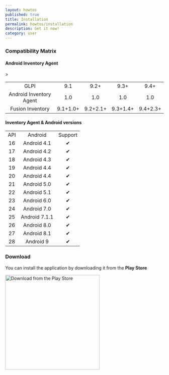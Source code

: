 ```yaml
---
layout: howtos
published: true
title: Installation
permalink: howtos/installation
description: Get it now!
category: user
---
```


### Compatibility Matrix

#### Android Inventory Agent

<table class="zebra-table">
    <tr>
        <td align="center">GLPI</td>
        <td align="center">9.1</td>
        <td align="center">9.2+</td>
        <td align="center">9.3+</td>
        <td align="center">9.4+</td>
    </tr>
    <tr>
        <td align="center">Android Inventory Agent</td>
        <td align="center">1.0</td>
        <td align="center">1.0</td>
        <td align="center">1.0</td>
        <td align="center">1.0</td>
    </tr>
    <tr>
        <td align="center">Fusion Inventory</td>
        <td align="center">9.1+1.0+</td>
        <td align="center">9.2+2.1+</td>
        <td align="center">9.3+1.4+</td>
        <td align="center">9.4+2.3+</td>>
    </tr>
</table>

#### Inventory Agent & Android versions

<table class="zebra-table">
    <tr>
        <td align="center">API</td>
        <td align="center">Android</td>
        <td align="center">Support</td>
    </tr>
    <tr>
        <td align="center">16</td>
        <td align="center">Android 4.1</td>
        <td align="center">✔︎</td>
    </tr>
    <tr>
        <td align="center">17</td>
        <td align="center">Android 4.2</td>
        <td align="center">✔︎</td>
    </tr>
    <tr>
        <td align="center">18</td>
        <td align="center">Android 4.3</td>
        <td align="center">✔︎</td>
    </tr>
    <tr>
        <td align="center">19</td>
        <td align="center">Android 4.4</td>
        <td align="center">✔︎</td>
    </tr>
    <tr>
        <td align="center">20</td>
        <td align="center">Android 4.4</td>
        <td align="center">✔︎</td>
    </tr>
    <tr>
        <td align="center">21</td>
        <td align="center">Android 5.0</td>
        <td align="center">✔︎</td>
    </tr>
    <tr>
        <td align="center">22</td>
        <td align="center">Android 5.1</td>
        <td align="center">✔︎</td>
    </tr>
    <tr>
        <td align="center">23</td>
        <td align="center">Android 6.0</td>
        <td align="center">✔︎</td>
    </tr>
    <tr>
        <td align="center">24</td>
        <td align="center">Android 7.0</td>
        <td align="center">✔︎</td>
    </tr>
    <tr>
        <td align="center">25</td>
        <td align="center">Android 7.1.1</td>
        <td align="center">✔︎</td>
    </tr>
    <tr>
        <td align="center">26</td>
        <td align="center">Android 8.0</td>
        <td align="center">✔︎</td>
    </tr>
    <tr>
        <td align="center">27</td>
        <td align="center">Android 8.1</td>
        <td align="center">✔︎</td>
    </tr>
    <tr>
        <td align="center">28</td>
        <td align="center">Android 9</td>
        <td align="center">✔︎</td>
    </tr>
</table>

### Download

You can install the application by downloading it from the **Play Store**

<a href="https://play.google.com/store/apps/details?id=org.glpi.inventory.agent" target="blank"><img src="https://user-images.githubusercontent.com/663460/26973322-4ddf78a4-4d16-11e7-8b58-4c03b4bc2490.png" alt="Download from the Play Store" width="300px"></a>

<!--Or from **F-Droid**

<a href="https://f-droid.org/packages/org.glpi.inventory.agent/" target="blank"><img src="https://camo.githubusercontent.com/f9574a79e3fe61202392c44e55f0bdab261a9561/68747470733a2f2f662d64726f69642e6f72672f62616467652f6765742d69742d6f6e2e706e67" alt="Download from F-Droid" width="300px"></a>-->

<!--Or get the APK from the **Release** page on GitHub

<a href="https://github.com/glpi-project/android-inventory-agent/releases" target="blank"><img src="https://user-images.githubusercontent.com/663460/26973090-f8fdc986-4d14-11e7-995a-e7c5e79ed925.png" alt="Download from GitHub" width="300px"></a>-->
